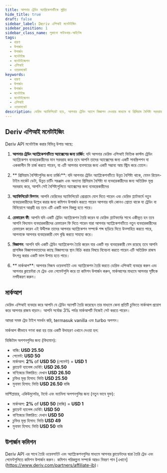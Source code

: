 ```yaml
---
title: আপনার ট্রেডিং অ্যাপ্লিকেশনটিকে মুদ্রিত
hide_title: true
draft: false
sidebar_label: Deriv এপিআই মনেটাইজিং
sidebar_position: 1
sidebar_class_name: লুকানো সাইডবার-আইটেম
tags:
  - ধারণা
  - উপার্জন
  - উপার্জন
  - মনেটাইজ
  - মনেটাইজেশন
  - এপিআই
  - ওয়েবসকেট
keywords:
  - ধারণা
  - উপার্জন
  - উপার্জন
  - মনেটাইজ
  - মনেটাইজেশন
  - এপিআই
  - ওয়েবসকেট
description: ডেরিভ অ্যাফিলিয়েট হয়ে, আপনার ট্রেডিং অ্যাপে বিজ্ঞাপন দেওয়ার মাধ্যমে বা প্রিমিয়াম বৈশিষ্ট্য সরবরাহ করে কীভাবে ডেরিভ এপিআই নগদীকরণ করবেন তা সন্ধান করুন।
---
```


## Deriv এপিআই মনেটাইজিং

Deriv API মনেটাইজ করার বিভিন্ন উপায় আছে:

1. **আপনার ট্রেডিং অ্যাপ্লিকেশনটিতে অ্যাক্সেসের জন্য চার্জিং**: যদি আপনার ডেরিভ এপিআই ভিত্তিক কাস্টম ট্রেডিং অ্যাপ্লিকেশন ব্যবহারকারীদের মান সরবরাহ করে তবে আপনি তাদের অ্যাক্সেসের জন্য একটি সাবস্ক্রিপশন বা এককালীন ফি চার্জ করতে পারেন, যা এটি আপনার ব্যবসায়ের জন্য একটি সম্ভাব্য আয় স্ট্রিম করে তোলে।

2. \*\* প্রিমিয়াম বৈশিষ্ট্যগুলির জন্য চার্জিং\*\*: যদি আপনার ট্রেডিং অ্যাপ্লিকেশনটিতে উন্নত বৈশিষ্ট্য থাকে, যেমন রিয়েল-টাইম মার্কেট ডেটা, উন্নত চার্টিং সরঞ্জাম এবং অন্যান্য প্রিমিয়াম বৈশিষ্ট্য যা ব্যবহারকারীদের জন্য অতিরিক্ত মূল্য সরবরাহ করে, আপনি সেই বৈশিষ্ট্যগুলিতে অ্যাক্সেসের জন্য ব্যবহারকারীদের

3. **অ্যাফিলিয়েট বিপণন**: আপনি ডেরিভের অ্যাফিলিয়েট প্রোগ্রামে যোগ দিতে পারেন এবং ডেরিভ প্ল্যাটফর্মে নতুন ব্যবহারকারীদের উল্লেখ করার জন্য কমিশন উপার্জন করতে পারেন আপনার যদি কোনও শ্রোতা থাকে যা ট্রেডিং বা বিনিয়োগে আগ্রহী হয় তবে এটি একটি ভাল বিকল্প হতে পারে।

4. **রেফারেল ফী**: আপনি যদি একটি ট্রেডিং অ্যাপ্লিকেশন তৈরি করেন যা ডেরিভ প্ল্যাটফর্মের সাথে একীভূত হন তবে আপনি বিদ্যমান ব্যবহারকারীদের রেফারেল ফি দিতে পারেন যারা আপনার অ্যাপ্লিকেশনটিতে নতুন ব্যবহারকারীদের রেফারেল করেন এই উদ্দীপক তাদের আপনার অ্যাপ্লিকেশন সম্পর্কে শব্দ ছড়িয়ে দিতে উত্সাহিত করতে পারে, আপনাকে আপনার ব্যবহারকারী বেস বৃদ্ধি করতে সাহায্য করে।

5. **বিজ্ঞাপন**: আপনি যদি একটি ট্রেডিং অ্যাপ্লিকেশন তৈরি করেন যার একটি বড় ব্যবহারকারী বেস রয়েছে তবে আপনি প্রাসঙ্গিক বিজ্ঞাপনদাতাদের কাছে বিজ্ঞাপনের স্থান বিক্রি করার বিষয়ে বিবেচনা করতে পারেন এটি অতিরিক্ত রাজস্ব উৎপন্ন করার একটি ভাল উপায় হতে পারে।

6. \*\* মার্কআপ\*\*: আপনার নিজস্ব ওয়েবসাইট এবং অ্যাপ্লিকেশন তৈরি করতে ডেরিভ এপিআই ব্যবহার করুন এবং আপনার ক্লায়েন্টরা যে ট্রেড এবং পেমেন্টগুলি করে তা কমিশন উপার্জন করুন, মার্কআপের মাধ্যমে আপনার সৃষ্টিকে নগদীকরণ করুন।

## মার্কআপ

ডেরিভ এপিআই ব্যবহার করে আপনি যে ট্রেডিং অ্যাপটি তৈরি করেছেন তার মাধ্যমে কেনা প্রতিটি চুক্তিতে মার্কআপ প্রয়োগ করে আপনার রাজস্ব বাড়ান। আপনি সর্বোচ্চ 3% পর্যন্ত মার্কআপটি নিজেই সেট করতে পারেন।

আমরা সমস্ত ট্রেড টাইপ সমর্থন করি, termasuk vanilla এবং turbo অপশন।

মার্কআপ কীভাবে গণনা করা হয় তার একটি উদাহরণ এখানে দেওয়া হল:

ডিজিটাল অপশনগুলির জন্য (বিদ্যমান):

- বাজি: **USD 25.50**
- পেমেন্ট: **USD 50**
- মার্কআপ: **2%** of **USD 50** (পেমেন্ট) = **USD 1**
- ক্লায়েন্ট ব্যালেন্স ডেবিট: **USD 26.50**
- বাণিজ্যের বিস্তারিত: দেখান **USD 26.50**
- চুক্তির মূল্য হিসাব: ভিত্তি **USD 25.50**
- মুনাফা হিসাব: ভিত্তি **USD 26.50** বাজি

মাল্টিপ্লায়ার, একিউমুলেটর, টার্বো এবং ভ্যানিলা অপশনগুলির জন্য (নতুন ভাবে যুক্ত):

- মার্কআপ: **2%** of **USD 50** (বাজি) = **USD 1**
- ক্লায়েন্ট ব্যালেন্স ডেবিট: **USD 50**
- বাণিজ্যের বিস্তারিত: দেখান **USD 50**
- চুক্তির মূল্য হিসাব: ভিত্তি **USD 49**
- মুনাফা হিসাব: ভিত্তি **USD 50** বাজি

## উপার্জন কমিশন

Deriv API এর সাথে তৈরি ওয়েবসাইট এবং অ্যাপ্লিকেশনগুলির মাধ্যমে আপনার ক্লায়েন্টদের দ্বারা তৈরি ট্রেড এবং পেমেন্টগুলিতে কমিশন উপার্জন করুন। কমিশন পরিকল্পনা সম্পর্কে আরও বিবরণ পান [এখানে] (https://www.deriv.com/partners/affiliate-ib)।

